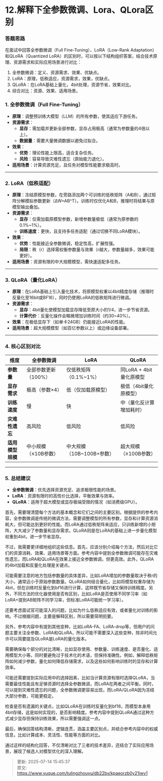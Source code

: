 # 12.解释下全参数微调、Lora、QLora区别

### 答题思路
在面试中回答全参数微调（Full Fine-Tuning）、LoRA（Low-Rank Adaptation）和QLoRA（Quantized LoRA）的区别时，可以按以下结构组织答案，结合技术原理、资源需求和实际应用场景进行对比：

1. 全参数微调：定义、资源需求、效果、优缺点。
2. LoRA：原理，低秩适应，资源需求，效果，优缺点。
3. QLoRA：在LoRA基础上量化，4bit处理，资源节省，效果对比。
4. 综合对比：资源、效果、适用场景。

### **1. 全参数微调（Full Fine-Tuning）**
+ **原理**：调整预训练大模型（LLM）的所有参数，使其适应下游任务。
+ **资源需求**：
    - **显存**：需加载并更新全部参数，显存占用极高（通常为参数量的4倍以上）。
    - **数据量**：需要大量微调数据以避免过拟合。
+ **效果**：
    - **优势**：理论性能上限高，适合复杂任务。
    - **风险**：容易导致灾难性遗忘（原始能力退化）。
+ **适用场景**：计算资源充足，且任务对模型性能要求极高时。

---

### **2. LoRA（低秩适配）**
+ **原理**：冻结原模型参数，在旁路添加两个可训练的低秩矩阵（A和B），通过矩阵分解模拟参数更新（ΔW=AB^T）。训练时仅优化A和B，推理时将结果与原模型输出叠加。
+ **资源需求**：
    - **显存**：仅需加载原模型参数，新增参数量极低（通常为原参数的0.1%~1%）。
    - **训练速度**：更快，且支持多任务适配（通过切换不同LoRA模块）。
+ **效果**：
    - **优势**：性能接近全参数微调，稳定性高，扩展性强。
    - **局限**：秩（r）选择需权衡参数量与效果（r越大，参数量越多，效果可能更好）。
+ **适用场景**：资源有限的中大规模模型，需快速适配多任务。

---

### **3. QLoRA（量化LoRA）**
+ **原理**：在LoRA基础上引入量化技术，将原模型权重以4bit精度存储（推理时反量化至16bit或BF16），同时仍使用LoRA的低秩矩阵进行微调。
+ **资源需求**：
    - **显存**：4bit量化使模型加载显存降低至原大小的1/4，进一步节省资源。
    - **计算代价**：反量化操作会略微增加训练时间（约30~40%）。
+ **效果**：在极低显存下（如单卡24GB）仍能接近LoRA的性能。
+ **适用场景**：超大规模模型（如百亿参数以上）或边缘设备部署。

---

### **4. 核心区别对比**
| **维度** | **全参数微调** | **LoRA** | **QLoRA** |
| --- | --- | --- | --- |
| **参数量** | 全部参数更新（100%） | 仅低秩矩阵（0.1%~1%） | 同LoRA + 4bit量化原模型 |
| **显存需求** | 极高（参数×4） | 低（仅加载原模型） | 极低（4bit量化原模型） |
| **训练速度** | 慢 | 快 | 中（量化反计算增加耗时） |
| **灾难性遗忘** | 高风险 | 低风险 | 低风险 |
| **适用模型规模** | 中小规模（≤10B参数） | 中大规模（10B~100B+参数） | 超大规模（≥100B参数） |


---

### **5. 总结建议**
+ **全参数微调**：优先选择资源充足、追求极限性能的场景。
+ **LoRA**：资源有限时的高性价比选择，平衡效果与效率。
+ **QLoRA**：适用于超大模型或显存极端受限的情况（如消费级GPU）。

首先，需要理清楚每个方法的基本概念和它们之间的主要区别。根据提供的参考内容，全参数微调是传统的微调方法，需要调整模型的所有参数，显存和计算资源消耗大，但可能达到更好的性能。而LoRA通过低秩矩阵来适应，只训练新增的小矩阵，大大减少了参数量和显存需求。QLoRA则是在LoRA的基础上进一步量化模型权重到4bit，进一步节省显存。

不过，我需要更详细地组织这些信息。首先，应该分别介绍每个方法，然后对比它们的资源消耗、效果、适用场景等方面。参考内容中提到全参数微调可能存在灾难性遗忘，而LoRA和QLoRA在效果上接近全参数微调，但更高效。此外，QLoRA的4bit加载和反量化处理是关键点。

可能需要注意的地方包括参数量的具体差异，比如LoRA增加的参数量取决于秩r的大小，通常远小于原始参数数量。QLoRA如何结合量化，比如将模型权重存储为4bit，但在训练时反量化到bf16进行计算，这样既节省存储又保持训练精度。另外，不同方法的优化器使用是否有区别，比如LoRA是否使用不同学习率（如LoRA+提到AB矩阵不同学习率，但标准LoRA可能统一学习率）。

还要考虑面试官可能深入的问题，比如为什么低秩适应有效，或者量化对训练的影响。不过根据问题，主要是解释区别，所以需要简明扼要。

另外，参考内容中有提到其他变种，比如LoRA-FA、LoRA-drop等，但用户的问题主要关注全参数、LoRA和QLoRA，所以可能不需要深入这些变种，除非时间允许可以简要提及QLoRA是LoRA的量化版本。

需要确保每个部分的对比清晰，比如显存使用、参数量、训练速度、是否量化、适用模型大小等。同时要避免过于技术化的术语，但保持准确性。例如，解释低秩矩阵如何减少参数，量化如何降低存储需求，以及这些如何影响训练时的显存和计算效率。

可能还需要提到实际应用中的选择因素，比如当计算资源有限时选择QLoRA，当需要最佳性能且有足够资源时选择全参数微调，而LoRA在两者之间平衡。同时，可以提到灾难性遗忘的问题，全参数微调更容易出现，而LoRA/QLoRA因为冻结大部分参数，可能更稳定。

检查是否有遗漏的关键点，比如QLoRA在训练时反量化到bf16，而模型本身用4bit存储，这是如何实现的，是否影响精度。参考内容中提到QLoRA通过这种方式减少显存但保持训练效果，所以需要强调这一点。

最后，确保回答结构清晰，逻辑连贯，涵盖主要区别点，并结合参考内容中的权威信息，比如计算成本、灵活性、性能等方面的对比。

通过这样的结构化回答，不仅清晰对比了三者的技术差异，还结合了实际应用场景，展现了候选人对模型优化的深入理解。



> 更新: 2025-07-14 15:45:37  
> 原文: <https://www.yuque.com/tulingzhouyu/db22bv/kpaeorzb0y21iwv1>